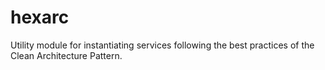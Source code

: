 # hexarc
Utility module for instantiating services following the best practices of the Clean Architecture Pattern.
